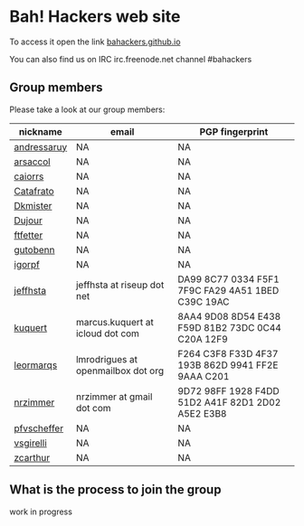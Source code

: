 Bah! Hackers web site
=====================

To access it open the link [bahackers.github.io](https://bahackers.github.io)

You can also find us on IRC irc.freenode.net channel #bahackers

## Group members

Please take a look at our group members:

nickname | email | PGP fingerprint
-------- | ----- | ---------------
[andressaruy](https://github.com/andressaruy) | NA                                 | NA
[arsaccol](https://github.com/arsaccol)       | NA                                 | NA
[caiorrs](https://github.com/caiorrs)         | NA                                 | NA
[Catafrato](https://github.com/Catafrato)     | NA                                 | NA
[Dkmister](https://github.com/Dkmister)       | NA                                 | NA
[Dujour](https://github.com/Dujour)           | NA                                 | NA
[ftfetter](https://github.com/ftfetter)       | NA                                 | NA
[gutobenn](https://github.com/gutobenn)       | NA                                 | NA
[igorpf](https://github.com/igorpf)           | NA                                 | NA
[jeffhsta](https://github.com/jeffhsta)       | jeffhsta at riseup dot net         | DA99 8C77 0334 F5F1 7F9C  FA29 4A51 1BED C39C 19AC
[kuquert](https://github.com/kuquert)         | marcus.kuquert at icloud dot com   | 8AA4 9D08 8D54 E438 F59D  81B2 73DC 0C44 C20A 12F9
[leormarqs](https://github.com/leormarqs)     | lmrodrigues at openmailbox dot org | F264 C3F8 F33D 4F37 193B  862D 9941 FF2E 9AAA C201
[nrzimmer](https://github.com/nrzimmer)       | nrzimmer at gmail dot com          | 9D72 98FF 1928 F4DD 51D2  A41F 82D1 2D02 A5E2 E3B8
[pfvscheffer](https://github.com/pfvscheffer) | NA                                 | NA
[vsgirelli](https://github.com/vsgirelli)     | NA                                 | NA
[zcarthur](https://github.com/zcarthur)       | NA                                 | NA

## What is the process to join the group

work in progress
